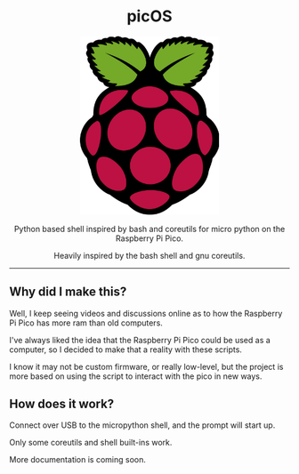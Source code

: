<div align="center">

# picOS

<img width="250" src="./logo.png">

Python based shell inspired by bash and coreutils for micro python on the Raspberry Pi Pico.

Heavily inspired by the bash shell and gnu coreutils.

<hr>

</div>

## Why did I make this?

Well, I keep seeing videos and discussions online as to how the Raspberry Pi Pico has more ram than old computers.

I've always liked the idea that the Raspberry Pi Pico could be used as a computer, so I decided to make that a reality with these scripts.

I know it may not be custom firmware, or really low-level, but the project is more based on using the script to interact with the pico in new ways.

## How does it work?

Connect over USB to the micropython shell, and the prompt will start up.

Only some coreutils and shell built-ins work.

More documentation is coming soon.
